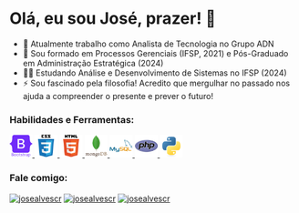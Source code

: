 # Olá, eu sou José, prazer! 👋
- 🔭 Atualmente trabalho como Analista de Tecnologia no Grupo ADN
- 🌱 Sou formado em Processos Gerenciais (IFSP, 2021) e Pós-Graduado em Administração Estratégica (2024)
- 👨‍💻 Estudando Análise e Desenvolvimento de Sistemas no IFSP (2024)
- ⚡ Sou fascinado pela filosofia! Acredito que mergulhar no passado nos ajuda a compreender o presente e prever o futuro!

### Habilidades e Ferramentas:
<p align="left"> <a href="https://getbootstrap.com" target="_blank" rel="noreferrer"> <img src="https://raw.githubusercontent.com/devicons/devicon/master/icons/bootstrap/bootstrap-plain-wordmark.svg" alt="bootstrap" width="40" height="40"/> </a> <a href="https://www.w3schools.com/css/" target="_blank" rel="noreferrer"> <img src="https://raw.githubusercontent.com/devicons/devicon/master/icons/css3/css3-original-wordmark.svg" alt="css3" width="40" height="40"/> </a> <a href="https://www.w3.org/html/" target="_blank" rel="noreferrer"> <img src="https://raw.githubusercontent.com/devicons/devicon/master/icons/html5/html5-original-wordmark.svg" alt="html5" width="40" height="40"/> </a> <a href="https://www.mongodb.com/" target="_blank" rel="noreferrer"> <img src="https://raw.githubusercontent.com/devicons/devicon/master/icons/mongodb/mongodb-original-wordmark.svg" alt="mongodb" width="40" height="40"/> </a> <a href="https://www.mysql.com/" target="_blank" rel="noreferrer"> <img src="https://raw.githubusercontent.com/devicons/devicon/master/icons/mysql/mysql-original-wordmark.svg" alt="mysql" width="40" height="40"/> </a> <a href="https://www.php.net" target="_blank" rel="noreferrer"> <img src="https://raw.githubusercontent.com/devicons/devicon/master/icons/php/php-original.svg" alt="php" width="40" height="40"/> </a> <a href="https://www.python.org" target="_blank" rel="noreferrer"> <img src="https://raw.githubusercontent.com/devicons/devicon/master/icons/python/python-original.svg" alt="python" width="40" height="40"/> </a> </p>

### Fale comigo:
<a href="mailto:jose.alvescrz@hotmail.com" target="blank"><img align="center" src="https://cdn-icons-png.flaticon.com/256/6806/6806987.png" alt="josealvescr" height="30" width="30" /></a>
<a href="https://linkedin.com/in/josealvescr" target="blank"><img align="center" src="https://static.vecteezy.com/system/resources/previews/023/986/970/non_2x/linkedin-logo-linkedin-logo-transparent-linkedin-icon-transparent-free-free-png.png" alt="josealvescr" height="39" width="39" /></a>
<a href="https://instagram.com/josealvescr" target="blank"><img align="center" src="https://cdn4.iconfinder.com/data/icons/social-messaging-ui-color-shapes-2-free/128/social-instagram-new-circle-512.png" alt="josealvescr" height="31" width="31" /></a>
